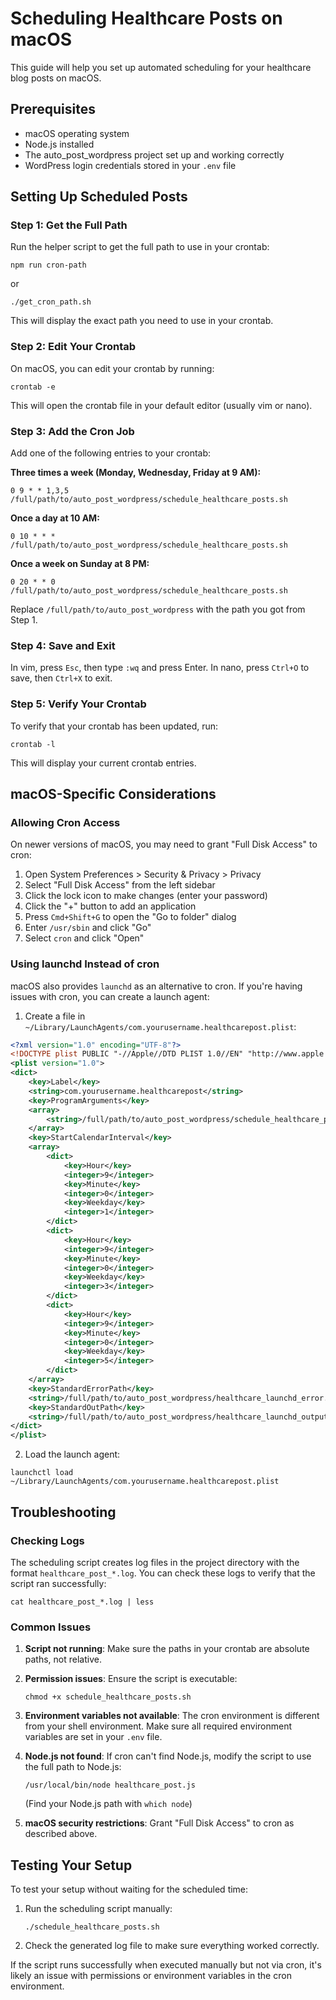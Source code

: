 # Scheduling Healthcare Posts on macOS

This guide will help you set up automated scheduling for your healthcare blog posts on macOS.

## Prerequisites

- macOS operating system
- Node.js installed
- The auto_post_wordpress project set up and working correctly
- WordPress login credentials stored in your `.env` file

## Setting Up Scheduled Posts

### Step 1: Get the Full Path

Run the helper script to get the full path to use in your crontab:

```
npm run cron-path
```

or

```
./get_cron_path.sh
```

This will display the exact path you need to use in your crontab.

### Step 2: Edit Your Crontab

On macOS, you can edit your crontab by running:

```
crontab -e
```

This will open the crontab file in your default editor (usually vim or nano).

### Step 3: Add the Cron Job

Add one of the following entries to your crontab:

**Three times a week (Monday, Wednesday, Friday at 9 AM):**

```
0 9 * * 1,3,5 /full/path/to/auto_post_wordpress/schedule_healthcare_posts.sh
```

**Once a day at 10 AM:**

```
0 10 * * * /full/path/to/auto_post_wordpress/schedule_healthcare_posts.sh
```

**Once a week on Sunday at 8 PM:**

```
0 20 * * 0 /full/path/to/auto_post_wordpress/schedule_healthcare_posts.sh
```

Replace `/full/path/to/auto_post_wordpress` with the path you got from Step 1.

### Step 4: Save and Exit

In vim, press `Esc`, then type `:wq` and press Enter.
In nano, press `Ctrl+O` to save, then `Ctrl+X` to exit.

### Step 5: Verify Your Crontab

To verify that your crontab has been updated, run:

```
crontab -l
```

This will display your current crontab entries.

## macOS-Specific Considerations

### Allowing Cron Access

On newer versions of macOS, you may need to grant "Full Disk Access" to cron:

1. Open System Preferences > Security & Privacy > Privacy
2. Select "Full Disk Access" from the left sidebar
3. Click the lock icon to make changes (enter your password)
4. Click the "+" button to add an application
5. Press `Cmd+Shift+G` to open the "Go to folder" dialog
6. Enter `/usr/sbin` and click "Go"
7. Select `cron` and click "Open"

### Using launchd Instead of cron

macOS also provides `launchd` as an alternative to cron. If you're having issues with cron, you can create a launch agent:

1. Create a file in `~/Library/LaunchAgents/com.yourusername.healthcarepost.plist`:

```xml
<?xml version="1.0" encoding="UTF-8"?>
<!DOCTYPE plist PUBLIC "-//Apple//DTD PLIST 1.0//EN" "http://www.apple.com/DTDs/PropertyList-1.0.dtd">
<plist version="1.0">
<dict>
    <key>Label</key>
    <string>com.yourusername.healthcarepost</string>
    <key>ProgramArguments</key>
    <array>
        <string>/full/path/to/auto_post_wordpress/schedule_healthcare_posts.sh</string>
    </array>
    <key>StartCalendarInterval</key>
    <array>
        <dict>
            <key>Hour</key>
            <integer>9</integer>
            <key>Minute</key>
            <integer>0</integer>
            <key>Weekday</key>
            <integer>1</integer>
        </dict>
        <dict>
            <key>Hour</key>
            <integer>9</integer>
            <key>Minute</key>
            <integer>0</integer>
            <key>Weekday</key>
            <integer>3</integer>
        </dict>
        <dict>
            <key>Hour</key>
            <integer>9</integer>
            <key>Minute</key>
            <integer>0</integer>
            <key>Weekday</key>
            <integer>5</integer>
        </dict>
    </array>
    <key>StandardErrorPath</key>
    <string>/full/path/to/auto_post_wordpress/healthcare_launchd_error.log</string>
    <key>StandardOutPath</key>
    <string>/full/path/to/auto_post_wordpress/healthcare_launchd_output.log</string>
</dict>
</plist>
```

2. Load the launch agent:

```
launchctl load ~/Library/LaunchAgents/com.yourusername.healthcarepost.plist
```

## Troubleshooting

### Checking Logs

The scheduling script creates log files in the project directory with the format `healthcare_post_*.log`. You can check these logs to verify that the script ran successfully:

```
cat healthcare_post_*.log | less
```

### Common Issues

1. **Script not running**: Make sure the paths in your crontab are absolute paths, not relative.

2. **Permission issues**: Ensure the script is executable:

   ```
   chmod +x schedule_healthcare_posts.sh
   ```

3. **Environment variables not available**: The cron environment is different from your shell environment. Make sure all required environment variables are set in your `.env` file.

4. **Node.js not found**: If cron can't find Node.js, modify the script to use the full path to Node.js:

   ```
   /usr/local/bin/node healthcare_post.js
   ```

   (Find your Node.js path with `which node`)

5. **macOS security restrictions**: Grant "Full Disk Access" to cron as described above.

## Testing Your Setup

To test your setup without waiting for the scheduled time:

1. Run the scheduling script manually:

   ```
   ./schedule_healthcare_posts.sh
   ```

2. Check the generated log file to make sure everything worked correctly.

If the script runs successfully when executed manually but not via cron, it's likely an issue with permissions or environment variables in the cron environment.
